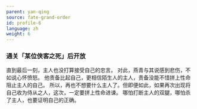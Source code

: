 ```yaml
---
parent: yan-qing
source: fate-grand-order
id: profile-6
language: zh
weight: 6
---
```


### 通关「某位侠客之死」后开放

直到最后一刻，主人也没打算接受自己的忠言。
对此，燕青与其说感到悲伤，不如说心怀愤怒。
他责备比起自己，更相信陌生人的主人，责备没能不惜拼上性命阻止主人的自己。
所以，再也不想要什么主人了。但即便如此，如果再次出现将自己收为侍从之人，这次，一定要拼上性命进谏。
哪怕打断主人的双腿，哪怕杀了主人，也要证明自己的正确。
